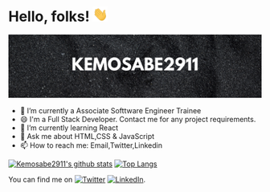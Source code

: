# Hello, folks! <img src="https://raw.githubusercontent.com/Kemosabe2911/Kemosabe2911/main/wave.gif" width="30px">
<img src="https://raw.githubusercontent.com/Kemosabe2911/Kemosabe2911/main/Kemosabe2911.png">

<!--### Hi there 👋-->

- 🔭 I’m currently a Associate Softtware Engineer Trainee 
- 😄 I'm a Full Stack Developer. Contact me for any project requirements.
- 🌱 I’m currently learning React
- 💬 Ask me about HTML,CSS & JavaScript
- 📫 How to reach me: Email,Twitter,Linkedin

[![Kemosabe2911's github stats](https://github-readme-stats.vercel.app/api?username=kemosabe2911&theme=algolia&show_icons=true&hide=issues)](https://github.com/kemosabe2911/github-readme-stats)
[![Top Langs](https://github-readme-stats.vercel.app/api/top-langs/?username=kemosabe2911&layout=compact&theme=algolia)](https://github.com/kemosabe2911/github-readme-stats)
<!--<img align="center" src="https://github-readme-stats.vercel.app/api/top-langs/?username=kemosabe2911&theme=algolia" />-->

<!-- Actual text -->

You can find me on [![Twitter][1.2]][1]  [![LinkedIn][2.2]][2].

<!-- Icons -->

[1.2]: http://i.imgur.com/wWzX9uB.png (twitter icon without padding)
[2.2]: https://img.icons8.com/android/24/000000/linkedin.png (LinkedIn icon without padding)

<!-- Links to your social media accounts -->

[1]: https://twitter.com/prince_stevin
[2]: https://www.linkedin.com/in/stevin-prince-b07092183

<!--
**Kemosabe2911/Kemosabe2911** is a ✨ _special_ ✨ repository because its `README.md` (this file) appears on your GitHub profile.

Here are some ideas to get you started:

- 🔭 I’m currently working on MPAC
- 🌱 I’m currently learning nodejs,express
- 👯 I’m looking to collaborate on ...
- 🤔 I’m looking for help with ...
- 💬 Ask me about HTML,CSS & JavaScript
- 📫 How to reach me: Email
- 😄 Pronouns: ...
- ⚡ Fun fact: ...
-->
